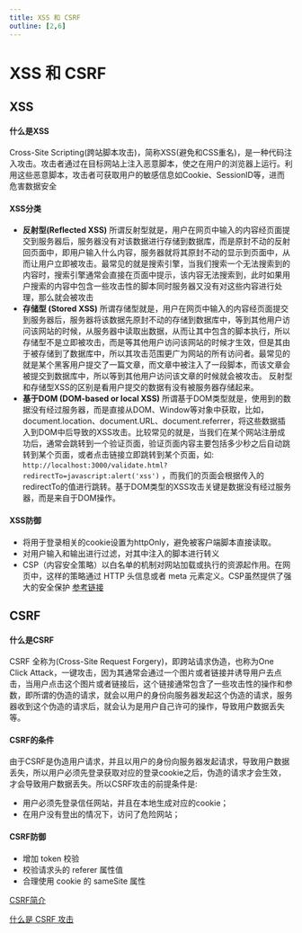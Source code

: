 ```yaml
---
title: XSS 和 CSRF
outline: [2,6]
---
```


# XSS 和 CSRF

## XSS

#### 什么是XSS

Cross-Site Scripting(跨站脚本攻击)，简称XSS(避免和CSS重名)，是一种代码注入攻击。攻击者通过在目标网站上注入恶意脚本，使之在用户的浏览器上运行。利用这些恶意脚本，攻击者可获取用户的敏感信息如Cookie、SessionID等，进而危害数据安全

#### XSS分类

- **反射型(Reflected XSS)**
  所谓反射型就是，用户在网页中输入的内容经页面提交到服务器后，服务器没有对该数据进行存储到数据库，而是原封不动的反射回页面中，即用户输入什么内容，服务器就将其原封不动的显示到页面中，从而让用户立即被攻击。最常见的就是搜索引擎，当我们搜索一个无法搜索到的内容时，搜索引擎通常会直接在页面中提示，该内容无法搜索到，此时如果用户搜索的内容中包含一些攻击性的脚本同时服务器又没有对这些内容进行处理，那么就会被攻击
- **存储型 (Stored XSS)**
  所谓存储型就是，用户在网页中输入的内容经页面提交到服务器后，服务器将该数据先原封不动的存储到数据库中，等到其他用户访问该网站的时候，从服务器中读取出数据，从而让其中包含的脚本执行，所以存储型不是立即被攻击，而是等其他用户访问该网站的时候才生效，但是其由于被存储到了数据库中，所以其攻击范围更广为网站的所有访问者。最常见的就是某个黑客用户提交了一篇文章，而文章中被注入了一段脚本，而该文章会被提交到数据库中，所以等到其他用户访问该文章的时候就会被攻击。 反射型和存储型XSS的区别是看用户提交的数据有没有被服务器存储起来。
- **基于DOM (DOM-based or local XSS)**
  所谓基于DOM类型就是，使用到的数据没有经过服务器，而是直接从DOM、Window等对象中获取，比如，document.location、document.URL、document.referrer，将这些数据插入到DOM中后导致的XSS攻击。比较常见的就是，当我们在某个网站注册成功后，通常会跳转到一个验证页面，验证页面内容主要包括多少秒之后自动跳转到某个页面，或者点击链接立即跳转到某个页面，如: `http://localhost:3000/validate.html?redirectTo=javascript:alert('xss')` ，而我们的页面会根据传入的redirectTo的值进行跳转。基于DOM类型的XSS攻击关键是数据没有经过服务器，而是来自于DOM操作。

#### XSS防御

- 将用于登录相关的cookie设置为httpOnly，避免被客户端脚本直接读取。
- 对用户输入和输出进行过滤，对其中注入的脚本进行转义
- CSP（内容安全策略）以白名单的机制对网站加载或执行的资源起作用。在网页中，这样的策略通过 HTTP 头信息或者 meta 元素定义。CSP虽然提供了强大的安全保护 [参考链接](https://blog.csdn.net/weixin_47450807/article/details/123224654)

## CSRF

#### 什么是CSRF

CSRF 全称为(Cross-Site Request Forgery)，即跨站请求伪造，也称为One Click Attack，一键攻击，因为其通常会通过一个图片或者链接并诱导用户去点击，当用户点击这个图片或者链接后，这个链接通常包含了一些攻击性的操作和参数，即所谓的伪造的请求，就会以用户的身份向服务器发起这个伪造的请求，服务器收到这个伪造的请求后，就会认为是用户自己许可的操作，导致用户数据丢失等。

#### CSRF的条件

由于CSRF是伪造用户请求，并且以用户的身份向服务器发起请求，导致用户数据丢失，所以用户必须先登录获取对应的登录cookie之后，伪造的请求才会生效，才会导致用户数据丢失。所以CSRF攻击的前提条件是:

- 用户必须先登录信任网站，并且在本地生成对应的cookie；
- 在用户没有登出的情况下，访问了危险网站；

#### CSRF防御

- 增加 token 校验
- 校验请求头的 referer 属性值
- 合理使用 cookie 的 sameSite 属性

[CSRF简介](https://blog.csdn.net/qq_45803593/article/details/124727762)

[什么是 CSRF 攻击](https://blog.csdn.net/ihtml5/article/details/115283688)
